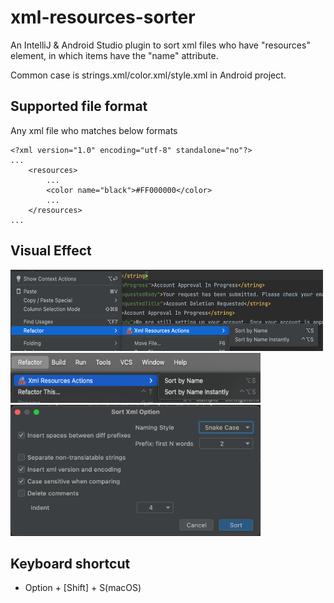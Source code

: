# xml-resources-sorter

An IntelliJ & Android Studio plugin to sort xml files who have "resources" element, in which items have the "name"
attribute.

Common case is strings.xml/color.xml/style.xml in Android project.

## Supported file format

Any xml file who matches below formats

```
<?xml version="1.0" encoding="utf-8" standalone="no"?>
...
    <resources>
        ...
        <color name="black">#FF000000</color>
        ...
    </resources>
...
```

## Visual Effect

<img src="arts/popup_menu_inlet.png" height="130" width="500"/>
<img src="arts/refactor_menu_inlet.png" height="80" width="400"/>
<img src="arts/xml_resources_option.png" height="210" width="400"/>

## Keyboard shortcut

- Option + [Shift] + S(macOS)

